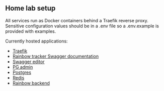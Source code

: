 ## Home lab setup

All services run as Docker containers behind a Traefik reverse proxy. Sensitive configuration values should be in a .env file so a .env.example is provided with examples. 

Currently hosted applications:
- [Traefik](https://traefik.io/)
- [Rainbow tracker Swagger documentation](https://github.com/swagger-api/swagger-ui)
- [Swagger editor](https://github.com/swagger-api/swagger-editor)
- [PG admin](https://www.pgadmin.org/docs/pgadmin4/latest/container_deployment.html)
- [Postgres](https://hub.docker.com/_/postgres)
- [Redis](https://hub.docker.com/_/redis)
- [Rainbow backend](https://github.com/emilsbee/rainbow-tracker-backend)